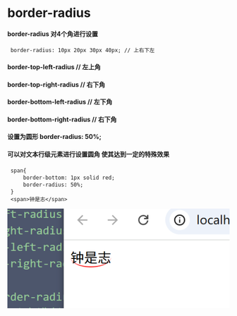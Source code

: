 # border-radius
#### border-radius 对4个角进行设置
````
 border-radius: 10px 20px 30px 40px; // 上右下左
````
#### border-top-left-radius // 左上角
#### border-top-right-radius // 右下角
#### border-bottom-left-radius // 左下角
#### border-bottom-right-radius // 右下角

#### 设置为圆形 border-radius: 50%;
#### 可以对文本行级元素进行设置圆角 使其达到一定的特殊效果

```
 span{
     border-bottom: 1px solid red;
     border-radius: 50%;
 }
 <span>钟是志</span>
```

![在这里插入图片描述](../../public/css/杂记/border-radius.png)
